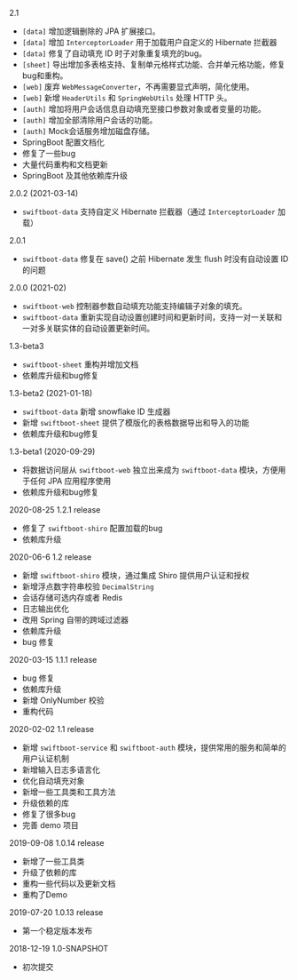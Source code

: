 2.1
* `[data]` 增加逻辑删除的 JPA 扩展接口。
* `[data]` 增加 `InterceptorLoader` 用于加载用户自定义的 Hibernate 拦截器
* `[data]` 修复了自动填充 ID 时子对象重复填充的bug。
* `[sheet]` 导出增加多表格支持、复制单元格样式功能、合并单元格功能，修复bug和重构。
* `[web]` 废弃 `WebMessageConverter`，不再需要显式声明，简化使用。
* `[web]` 新增 `HeaderUtils` 和 `SpringWebUtils` 处理 HTTP 头。
* `[auth]` 增加将用户会话信息自动填充至接口参数对象或者变量的功能。
* `[auth]` 增加全部清除用户会话的功能。
* `[auth]` Mock会话服务增加磁盘存储。
* SpringBoot 配置文档化
* 修复了一些bug
* 大量代码重构和文档更新
* SpringBoot 及其他依赖库升级

2.0.2 (2021-03-14)
* `swiftboot-data` 支持自定义 Hibernate 拦截器（通过 `InterceptorLoader` 加载）

2.0.1
* `swiftboot-data` 修复在 save() 之前 Hibernate 发生 flush 时没有自动设置 ID 的问题

2.0.0 (2021-02)
* `swiftboot-web` 控制器参数自动填充功能支持编辑子对象的填充。
* `swiftboot-data` 重新实现自动设置创建时间和更新时间，支持一对一关联和一对多关联实体的自动设置更新时间。

1.3-beta3
* `swiftboot-sheet` 重构并增加文档
* 依赖库升级和bug修复

1.3-beta2 (2021-01-18)
* `swiftboot-data` 新增 snowflake ID 生成器
* 新增 `swiftboot-sheet` 提供了模版化的表格数据导出和导入的功能
* 依赖库升级和bug修复

1.3-beta1 (2020-09-29)
* 将数据访问层从 `swiftboot-web` 独立出来成为 `swiftboot-data` 模块，方便用于任何 JPA 应用程序使用
* 依赖库升级和bug修复

2020-08-25 1.2.1 release
* 修复了 `swiftboot-shiro` 配置加载的bug
* 依赖库升级

2020-06-6 1.2 release
* 新增 `swiftboot-shiro` 模块，通过集成 Shiro 提供用户认证和授权
* 新增浮点数字符串校验 `DecimalString`
* 会话存储可选内存或者 Redis
* 日志输出优化
* 改用 Spring 自带的跨域过滤器
* 依赖库升级
* bug 修复

2020-03-15 1.1.1 release
* bug 修复
* 依赖库升级
* 新增 OnlyNumber 校验
* 重构代码

2020-02-02 1.1 release 
* 新增 `swiftboot-service` 和 `swiftboot-auth` 模块，提供常用的服务和简单的用户认证机制
* 新增输入日志多语言化
* 优化自动填充对象
* 新增一些工具类和工具方法
* 升级依赖的库
* 修复了很多bug
* 完善 demo 项目

2019-09-08 1.0.14 release
* 新增了一些工具类
* 升级了依赖的库
* 重构一些代码以及更新文档
* 重构了Demo

2019-07-20 1.0.13 release
* 第一个稳定版本发布

2018-12-19 1.0-SNAPSHOT
* 初次提交